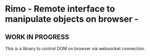 # Rimo - Remote interface to manipulate objects on browser -

## WORK IN PROGRESS

This is a library to control DOM on browser via websocket connection.
